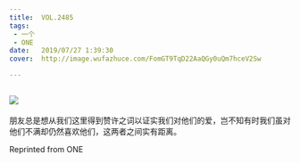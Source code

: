 ```yaml
---
title:	VOL.2485
tags:
 - 一个
 - ONE
date:	2019/07/27 1:39:30
cover:	http://image.wufazhuce.com/FomGT9TqD22AaQGy0uQm7hceV2Sw

---
```

![](http://image.wufazhuce.com/FomGT9TqD22AaQGy0uQm7hceV2Sw)
---

朋友总是想从我们这里得到赞许之词以证实我们对他们的爱，岂不知有时我们虽对他们不满却仍然喜欢他们，这两者之间实有距离。
 
Reprinted from ONE

